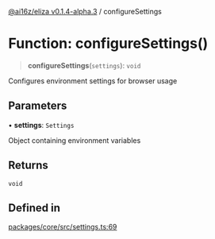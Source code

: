 [@ai16z/eliza v0.1.4-alpha.3](../index.md) / configureSettings

# Function: configureSettings()

> **configureSettings**(`settings`): `void`

Configures environment settings for browser usage

## Parameters

• **settings**: `Settings`

Object containing environment variables

## Returns

`void`

## Defined in

[packages/core/src/settings.ts:69](https://github.com/girleconomyai/lovelace/blob/main/packages/core/src/settings.ts#L69)
